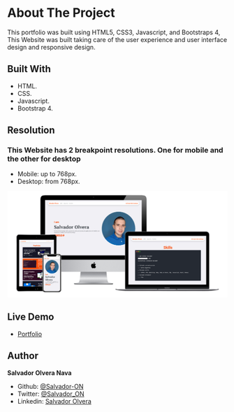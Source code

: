 # About The Project

This portfolio was built using HTML5, CSS3, Javascript, and Bootstraps 4, This Website was built taking care of the user experience and user interface design and responsive design.


## Built With

- HTML.
- CSS.
- Javascript.
- Bootstrap 4.

## Resolution
### This Website has 2 breakpoint resolutions. One for mobile and the other for desktop
- Mobile: up to 768px.
- Desktop: from 768px.

![screenshot](assets/portfolio.PNG)

## Live Demo

- [Portfolio](https://salvador-on.github.io)

## Author

**Salvador Olvera Nava**

- Github: [@Salvador-ON](https://github.com/Salvador-ON)
- Twitter: [@Salvador_ON](https://twitter.com/Salvador_ON)
- Linkedin: [Salvador Olvera](https://www.linkedin.com/in/salvador-olvera-n)
